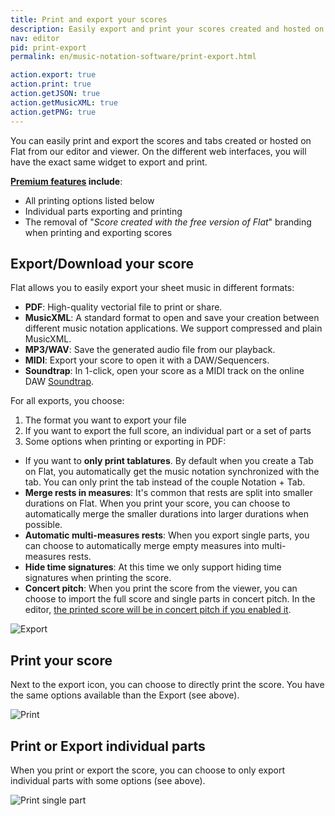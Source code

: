 ```yaml
---
title: Print and export your scores
description: Easily export and print your scores created and hosted on Flat
nav: editor
pid: print-export
permalink: en/music-notation-software/print-export.html

action.export: true
action.print: true
action.getJSON: true
action.getMusicXML: true
action.getPNG: true
---
```


You can easily print and export the scores and tabs created or hosted on Flat from our editor and viewer. On the different web interfaces, you will have the exact same widget to export and print.

**[Premium features](https://flat.io/pricing) include**:
* All printing options listed below
* Individual parts exporting and printing
* The removal of "*Score created with the free version of Flat*" branding when printing and exporting scores

## Export/Download your score

Flat allows you to easily export your sheet music in different formats:

* **PDF**: High-quality vectorial file to print or share.
* **MusicXML**: A standard format to open and save your creation between different music notation applications. We support compressed and plain MusicXML.
* **MP3/WAV**: Save the generated audio file from our playback.
* **MIDI**: Export your score to open it with a DAW/Sequencers.
* **Soundtrap**: In 1-click, open your score as a MIDI track on the online DAW [Soundtrap](https://www.soundtrap.com).

For all exports, you choose:

1. The format you want to export your file
2. If you want to export the full score, an individual part or a set of parts
3. Some options when printing or exporting in PDF:
  * If you want to **only print tablatures**. By default when you create a Tab on Flat, you automatically get the music notation synchronized with the tab. You can only print the tab instead of the couple Notation + Tab.
  * **Merge rests in measures**: It's common that rests are split into smaller durations on Flat. When you print your score, you can choose to automatically merge the smaller durations into larger durations when possible.
  * **Automatic multi-measures rests**: When you export single parts, you can choose to automatically merge empty measures into multi-measures rests.
  * **Hide time signatures**: At this time we only support hiding time signatures when printing the score.
  * **Concert pitch**: When you print the score from the viewer, you can choose to import the full score and single parts in concert pitch. In the editor, [the printed score will be in concert pitch if you enabled it](/help/en/music-notation-software/concertpitch.html). 

![Export](/help/assets/img/editor/export.png)

## Print your score

Next to the export icon, you can choose to directly print the score. You have the same options available than the Export (see above).

![Print](/help/assets/img/editor/print.gif)

## Print or Export individual parts

When you print or export the score, you can choose to only export individual parts with some options (see above).

![Print single part](/help/assets/img/editor/print-single-part.gif)